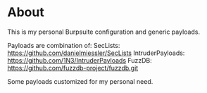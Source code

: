 # About

This is my personal Burpsuite configuration and generic payloads.

Payloads are combination of:
SecLists: https://github.com/danielmiessler/SecLists
IntruderPayloads: https://github.com/1N3/IntruderPayloads
FuzzDB: https://github.com/fuzzdb-project/fuzzdb.git

Some payloads customized for my personal need.
